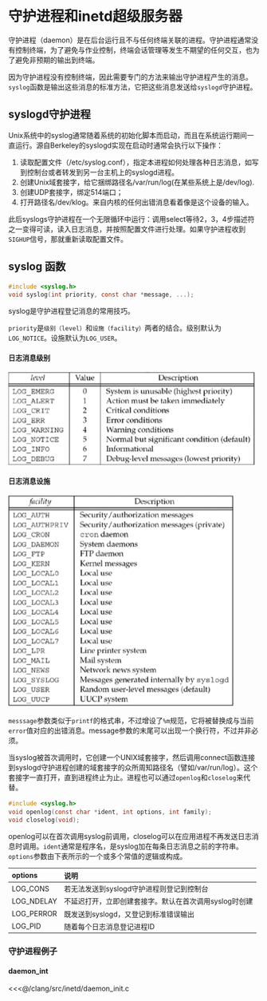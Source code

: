 # 守护进程和inetd超级服务器
守护进程（daemon）是在后台运行且不与任何终端关联的进程。守护进程通常没有控制终端，为了避免与作业控制，终端会话管理等发生不期望的任何交互，也为了避免非预期的输出到终端。

因为守护进程没有控制终端，因此需要专门的方法来输出守护进程产生的消息。`syslog`函数是输出这些消息的标准方法，它把这些消息发送给`syslogd`守护进程。

## syslogd守护进程
Unix系统中的syslog通常随着系统的初始化脚本而启动，而且在系统运行期间一直运行。源自Berkeley的syslogd实现在启动时通常会执行以下操作：
1. 读取配置文件（/etc/syslog.conf），指定本进程如何处理各种日志消息，如写到控制台或者转发到另一台主机上的syslogd进程。
2. 创建Unix域套接字，给它捆绑路径名/var/run/log(在某些系统上是/dev/log).
3. 创建UDP套接字，绑定514端口；
4. 打开路径名/dev/klog。来自内核的任何出错消息看着像是这个设备的输入。

此后syslogs守护进程在一个无限循环中运行：调用select等待2，3，4步描述符之一变得可读，读入日志消息，并按照配置文件进行处理。如果守护进程收到`SIGHUP`信号，那就重新读取配置文件。

## syslog 函数
```c
#include <syslog.h>
void syslog(int priority, const char *message, ...);
```

syslog是守护进程登记消息的常用技巧。

`priority`是`级别（level）`和`设施（facility）`两者的结合。级别默认为`LOG_NOTICE`。设施默认为`LOG_USER`。

#### 日志消息级别

![级别](./images/syslog_1.png)


#### 日志消息设施

![设施](./images/syslog_2.png)

`messsage`参数类似于`printf`的格式串，不过增设了`%m`规范，它将被替换成与当前`error`值对应的出错消息。message参数的末尾可以出现一个换行符，不过并非必须。

当syslog被首次调用时，它创建一个UNIX域套接字，然后调用connect函数连接到syslogd守护进程创建的域套接字的众所周知路径名（譬如/var/run/log）。这个套接字一直打开，直到进程终止为止。进程也可以通过`openlog`和`closelog`来代替。

```c
#include <syslog.h>
void openlog(const char *ident, int options, int family);
void closelog(void);
```
openlog可以在首次调用syslog前调用，closelog可以在应用进程不再发送日志消息时调用。`ident`通常是程序名，是syslog加在每条日志消息之前的字符串。`options`参数由下表所示的一个或多个常值的逻辑或构成。

|options|说明|
|:---|:---|
|LOG_CONS|若无法发送到syslogd守护进程则登记到控制台|
|LOG_NDELAY|不延迟打开，立即创建套接字。默认在首次调用syslog时创建|
|LOG_PERROR|既发送到syslogd，又登记到标准错误输出|
|LOG_PID|随着每个日志消息登记进程ID|

### 守护进程例子

#### daemon_int
<<<@/clang/src/inetd/daemon_init.c





